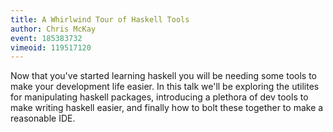 ```yaml
---
title: A Whirlwind Tour of Haskell Tools
author: Chris McKay
event: 185383732
vimeoid: 119517120
---
```


Now that you've started learning haskell you will be needing some tools to make
your development life easier. In this talk we'll be exploring the utilites for
manipulating haskell packages, introducing a plethora of dev tools to make
writing haskell easier, and finally how to bolt these together to make a
reasonable IDE.
